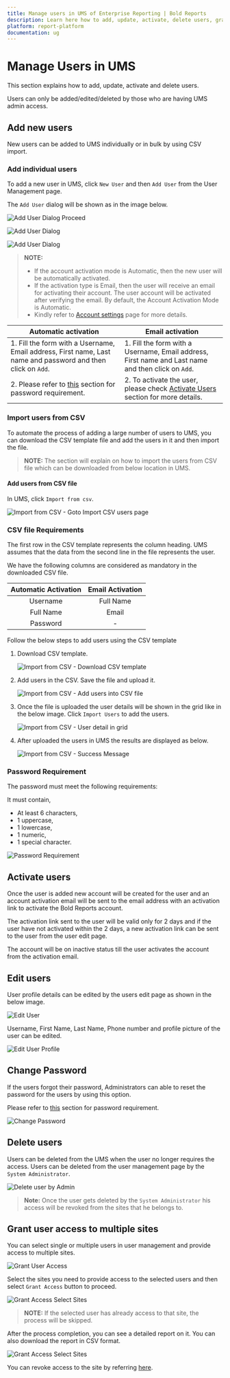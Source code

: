 ```yaml
---
title: Manage users in UMS of Enterprise Reporting | Bold Reports
description: Learn here how to add, update, activate, delete users, grant access to the site and more in User Management Server of Enterprise Bold Reports.
platform: report-platform
documentation: ug
---
```


# Manage Users in UMS

This section explains how to add, update, activate and delete users.

Users can only be added/edited/deleted by those who are having UMS admin access.

## Add new users

New users can be added to UMS individually or in bulk by using CSV import.

### Add individual users

To add a new user in UMS, click `New User` and then `Add User` from the User Management page. 

The `Add User` dialog will be shown as in the image below.

![Add User Dialog Proceed](/static/assets/on-premise/images/tenant-management/add-user-dialog-proceed.png)

![Add User Dialog](/static/assets/on-premise/images/tenant-management/add-user-dialog-save.png)

![Add User Dialog](/static/assets/on-premise/images/tenant-management/add-user-success-prompt.png)

> **NOTE:**  
> * If the account activation mode is Automatic, then the new user will be automatically activated. 
> * If the activation type is Email, then the user will receive an email for activating their account. The user account will be activated after verifying the email. By default, the Account Activation Mode is Automatic.
> * Kindly refer to [Account settings](./site-administration/account-settings/) page for more details.

**Automatic activation**|**Email activation**
-----|-----
1. Fill the form with a Username, Email address, First name, Last name and password and then click on `Add`.|1. Fill the form with a Username, Email address, First name and Last name and then click on `Add`.
2. Please refer to [this](#password-requirement) section for password requirement.|2. To activate the user, please check [Activate Users](#activate-users) section for more details.

### Import users from CSV

To automate the process of adding a large number of users to UMS, you can download the CSV template file and add the users in it and then import the file.

> **NOTE:**  The section will explain on how to import the users from CSV file which can be downloaded from below location in UMS.

#### Add users from CSV file

In UMS, click `Import from csv`.

![Import from CSV - Goto Import CSV users page](/static/assets/on-premise/images/tenant-management/goto-import-csv-users.png)

### CSV file Requirements

The first row in the CSV template represents the column heading. UMS assumes that the data from the second line in the file represents the user.

We have the following columns are considered as mandatory in the downloaded CSV file.

**Automatic Activation**|**Email Activation**
:-----:|:-----:
Username|Full Name
Full Name|Email
Password|-

Follow the below steps to add users using the CSV template

1. Download CSV template.

	![Import from CSV - Download CSV template](/static/assets/on-premise/images/tenant-management/download-csv-template.png)

2. Add users in the CSV. Save the file and upload it.

	![Import from CSV - Add users into CSV file](/static/assets/on-premise/images/tenant-management/csv-import-add-users.png)

3. Once the file is uploaded the user details will be shown in the grid like in the below image. Click `Import Users` to add the users.

	![Import from CSV - User detail in grid](/static/assets/on-premise/images/tenant-management/csv-import-proceed.png)

4. After uploaded the users in UMS the results are displayed as below.

    ![Import from CSV - Success Message](/static/assets/on-premise/images/tenant-management/csv-import-success-prompt.png)
	
### Password Requirement
The password must meet the following requirements:

It must contain,

* At least 6 characters,
* 1 uppercase,
* 1 lowercase,
* 1 numeric,
* 1 special character.

![Password Requirement](/static/assets/on-premise/images/tenant-management/user-add-dialog-password-validation.png)

## Activate users
Once the user is added new account will be created for the user and an account activation email will be sent to the email address with an activation link to activate the Bold Reports account.

The activation link sent to the user will be valid only for 2 days and if the user have not activated within the 2 days, a new activation link can be sent to the user from the user edit page.

The account will be on inactive status till the user activates the account from the activation email.

## Edit users
User profile details can be edited by the users edit page as shown in the below image.

![Edit User](/static/assets/on-premise/images/tenant-management/edit-user-proceed.png)

Username, First Name, Last Name, Phone number and profile picture of the user can be edited.

![Edit User Profile](/static/assets/on-premise/images/tenant-management/edit-user.png)

## Change Password 
If the users forgot their password, Administrators can able to reset the password for the users by using this option.

Please refer to [this](#password-requirement) section for password requirement.

![Change Password](/static/assets/on-premise/images/tenant-management/change-password.png)

## Delete users
Users can be deleted from the UMS when the user no longer requires the access. Users can be deleted from the user management page by the `System Administrator`.

![Delete user by Admin](/static/assets/on-premise/images/tenant-management/delete-user.png)

> **Note:**  Once the user gets deleted by the `System Administrator` his access will be revoked from the sites that he belongs to.

## Grant user access to multiple sites

You can select single or multiple users in user management and provide access to multiple sites.

![Grant User Access](/static/assets/on-premise/images/tenant-management/grant-user-access-proceed.png)

Select the sites you need to provide access to the selected users and then select `Grant Access` button to proceed.

![Grant Access Select Sites](/static/assets/on-premise/images/tenant-management/grant-access-select-site.png)

> **NOTE:**  If the selected user has already access to that site, the process will be skipped.

After the process completion, you can see a detailed report on it. You can also download the report in CSV format.

![Grant Access Select Sites](/static/assets/on-premise/images/tenant-management/grant-access-report.png)

You can revoke access to the site by referring [here](./manage-sites/#revoke-access).
